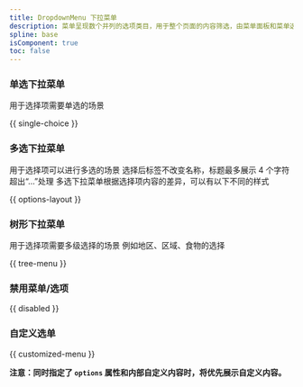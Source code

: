 ```yaml
---
title: DropdownMenu 下拉菜单
description: 菜单呈现数个并列的选项类目，用于整个页面的内容筛选，由菜单面板和菜单选项组成。
spline: base
isComponent: true
toc: false
---
```


### 单选下拉菜单

用于选择项需要单选的场景

{{ single-choice }}

### 多选下拉菜单

用于选择项可以进行多选的场景
选择后标签不改变名称，标题最多展示 4 个字符超出“…”处理
多选下拉菜单根据选择项内容的差异，可以有以下不同的样式

{{ options-layout }}

### 树形下拉菜单

用于选择项需要多级选择的场景 例如地区、区域、食物的选择

{{ tree-menu }}

### 禁用菜单/选项

{{ disabled }}

### 自定义选单

{{ customized-menu }}

**注意：同时指定了 `options` 属性和内部自定义内容时，将优先展示自定义内容。**
